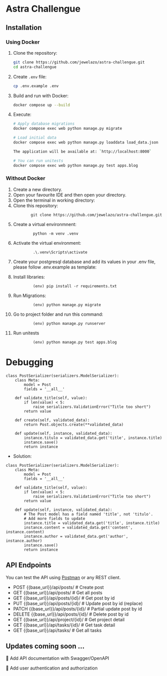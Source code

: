 # Astra Challengue

## Installation

### Using Docker

1. Clone the repository:
   ```bash
   git clone https://github.com/jewelazo/astra-challengue.git
   cd astra-challengue
   ```

2. Create `.env` file:
   ```bash
   cp .env.example .env
   ```

3. Build and run with Docker:
   ```bash
   docker compose up --build
   ```
4. Execute:
    ```bash
    # Apply database migrations
    docker compose exec web python manage.py migrate

    # Load initial data
    docker compose exec web python manage.py loaddata load_data.json 
    
    The application will be available at: `http://localhost:8000`

    # You can run unitests
    docker compose exec web python manage.py test apps.blog

    ```

### Without Docker

1. Create a new directory.
2. Open your favourite IDE and then open your directory. 
3. Open the terminal in working directory:
4. Clone this repository:
```
           git clone https://github.com/jewelazo/astra-challengue.git
```
5) Create a virtual environmnent:
```
            python -m venv .venv
```
6) Activate the virtual environment:
```
            .\.venv\Scripts\activate
```
7) Create your postgresql database and add its values in your .env file, please follow .env.example as template:

8) Install libraries:
```
            (env) pip install -r requirements.txt
```
9) Run Migrations:
```
            (env) python manage.py migrate
```
10) Go to project folder and run this command:
```
            (env) python manage.py runserver
```
11) Run unitests
```
            (env) python manage.py test apps.blog
```
# Debugging
```
class PostSerializer(serializers.ModelSerializer):
    class Meta:
        model = Post
        fields = '__all__'

    def validate_title(self, value):
        if len(value) < 5:
            raise serializers.ValidationError("Title too short")
        return value

    def create(self, validated_data):
        return Post.objects.create(**validated_data)

    def update(self, instance, validated_data):
        instance.titulo = validated_data.get('title', instance.title)
        instance.save()
        return instance
```

- Solution:
```
class PostSerializer(serializers.ModelSerializer):
    class Meta:
        model = Post
        fields = '__all__'

    def validate_title(self, value):
        if len(value) < 5:
            raise serializers.ValidationError("Title too short")
        return value

    def update(self, instance, validated_data):
        # The Post model has a field named 'title', not 'titulo'.
        # Add more fields to update
        instance.title = validated_data.get('title', instance.title)
        instance.content = validated_data.get('content', instance.content)
        instance.author = validated_data.get('author', instance.author)
        instance.save()
        return instance
```

## API Endpoints 

You can test the API using [Postman](https://www.postman.com/) or any REST client.

- POST {{base_url}}/api/posts/               # Create post
- GET  {{base_url}}/api/posts/               # Get all posts
- GET  {{base_url}}/api/posts/{id}/          # Get post by id
- PUT  {{base_url}}/api/posts/{id}/          # Update post by id (replace)
- PATCH {{base_url}}/api/posts/{id}/         # Partial update post by id
- DELETE {{base_url}}/api/posts/{id}/        # Delete post by id
- GET {{base_url}}/api/project/{id}/         # Get project detail
- GET {{base_url}}/api/tasks/{id}/           # Get task detail
- GET {{base_url}}/api/tasks/                # Get all tasks



##  Updates coming soon ...

📄 Add API documentation with Swagger/OpenAPI

💾 Add user authentication and authorization
